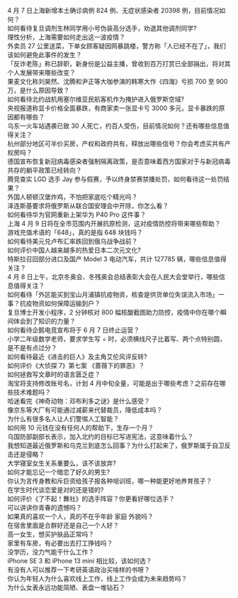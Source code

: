 4 月 7 日上海新增本土确诊病例 824 例、无症状感染者 20398 例，目前情况如何？  
如何看待复旦调剂生林同学用小号伪装高分选手，劝退其他调剂同学?  
理性分析，上海需要如何走出这一波疫情？  
外卖员 27 公里送菜，下单女顾客疑因网暴跳楼，警方称「人已经不在了」，我们该如何避免此事件的发生？  
「反诈老陈」称已辞职，新身份是公益主播，曾收到百万打赏已全部捐出，将对其个人发展带来哪些改变？  
果麦文化称刘昊然、沈腾和尹正等大咖参演的韩寒大作《四海》亏损 700 至 900 万，是什么原因导致？  
如何看待北约战机用塞尔维亚民航客机作为掩护进入俄罗斯空域?  
央视报道称显卡价格全面暴跌，有商家卖一张显卡亏 3000 多元，显卡暴跌的原因都有哪些？  
乌东一火车站遇袭已致 30 人死亡，约百人受伤，目前情况如何？还有哪些信息值得关注？  
杭州部分地区可半价买房，产权和政府共有，释放出哪些信号？你会考虑买共有产权房吗？  
德国宣布恢复新冠病毒感染者强制隔离政策，是否意味着西方国家对于与新冠病毒共存的躺平政策已经转向？  
腾竞查实 LGD 选手 Jay 参与假赛，予以终身禁赛禁播处罚，如何看待这一处罚结果？  
外国人顿顿汉堡炸鸡，不怕把家底吃个精光吗？  
泽连斯基要求将俄罗斯从联合国安理会中开除，你怎么看？  
如何看待华为官网重新上架华为 P40 Pro 这件事？  
上海 4 月 9 日将在全市范围内开展抗原检测，这对疫情防控将带来哪些帮助？  
游戏充值术语的「648」，真的是指 648 块钱吗？  
如何看待美元兑卢布汇率跌回到俄乌战争战前？  
如何评价中国人越来越多的热爱日本二次元文化?  
特斯拉召回部分进口及国产 Model 3 电动汽车，共计 127785 辆，哪些信息值得关注？  
4 月 8 日上午，北京冬奥会、冬残奥会总结表彰大会在人民大会堂举行，哪些信息值得关注？  
如何看待「外区能买到宝山月浦镇抗疫物资，核查是供货单位失误流入市场」一事？抗疫物资如何保障运输到户？  
复旦博士开发小程序，2 分钟核对 800 幅核酸截图助力防控，疫情中你在哪个瞬间体会到了知识的力量？  
如何看待企鹅电竞宣布将于 6 月 7 日终止运营？  
小学二年级数学老师，要求学生写 ÷ 时，必须横线尺子比着写、两个点特别圆，是不是有点过分？  
如何看待最近《进击的巨人》及主角艾伦风评反转?  
如何评价《大侦探 7》第七案 《蔷薇下的罪恶》？  
如何拯救写文章时的语言匮乏症？  
淘宝将支持修改账号名，计划 4 月中旬全量，可能是出于哪些考虑？之前存在哪些技术难题吗？  
哈迷看完《神奇动物：邓布利多之谜》是什么感受？  
像京东等大厂有可能通过减薪来代替裁员，降低成本吗？  
为什么有很多名人让人们警惕人工智能？  
如何用 10 元钱在没有任何人的帮助下，生存一个月？  
乌国防部副部长表示，加入北约的目标已写进宪法，这意味着什么？  
我想知道最近俄罗斯和乌克兰到底怎么回事？为什么打起来了，俄罗斯属于自卫反击还是侵略？  
大学寝室女生关系重要么，该不该放弃?  
如何才能忘记一个暗恋了好久的男生?  
你认为言传身教和斥巨资给孩子报各种培训班，哪一种能更好地养育孩子？  
在学生时代谈恋爱是对的还是错的?  
如何评价《了不起！舞社》的选手阵容？你更看好哪位选手？  
可以讲讲你青春的遗憾吗？  
如果真的喜欢一个人，真的不在乎年龄 家庭 外貌吗？  
在宿舍里面是合群好还是自己一个人好？  
高一女生，想买护肤品正常吗？  
家里有车房，有必要出去打工挣钱吗？  
没学历，没力气能干什么工作？  
iPhone SE 3 和 iPhone 13 mini 相比较，该如何选？  
有没有人可以推荐一下考研英语政治买啥样的书呀？  
你认为年轻人为什么喜欢线上工作，线上工作会成为未来趋势吗？  
为什么女表永远功能简陋、表盘一堆钻石？  
